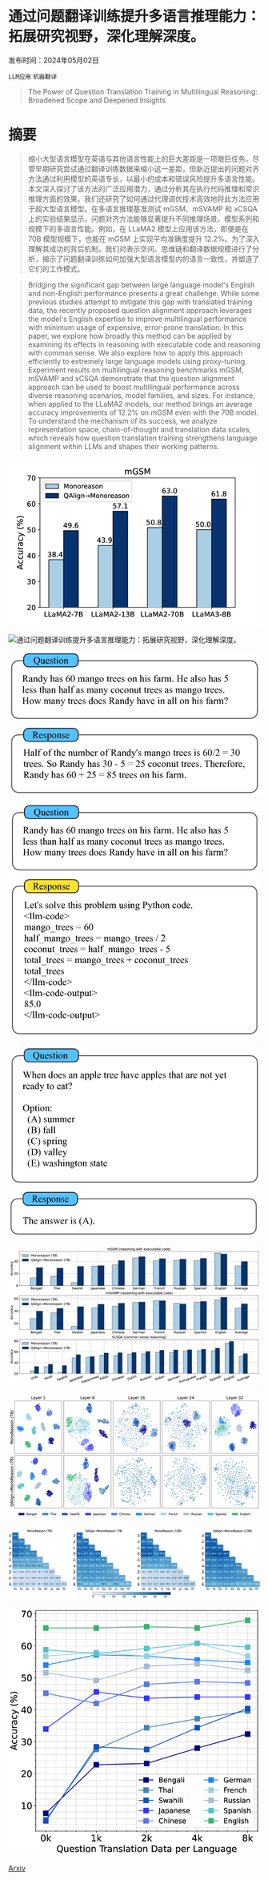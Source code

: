 # 通过问题翻译训练提升多语言推理能力：拓展研究视野，深化理解深度。

发布时间：2024年05月02日

`LLM应用` `机器翻译`

> The Power of Question Translation Training in Multilingual Reasoning: Broadened Scope and Deepened Insights

# 摘要

> 缩小大型语言模型在英语与其他语言性能上的巨大差距是一项艰巨任务。尽管早期研究尝试通过翻译训练数据来缩小这一差距，但新近提出的问题对齐方法通过利用模型的英语专长，以最小的成本和错误风险提升多语言性能。本文深入探讨了该方法的广泛应用潜力，通过分析其在执行代码推理和常识推理方面的效果。我们还研究了如何通过代理调优技术高效地将此方法应用于超大型语言模型。在多语言推理基准测试 mGSM、mSVAMP 和 xCSQA 上的实验结果显示，问题对齐方法能够显著提升不同推理场景、模型系列和规模下的多语言性能。例如，在 LLaMA2 模型上应用该方法，即便是在 70B 模型规模下，也能在 mGSM 上实现平均准确度提升 12.2%。为了深入理解其成功的背后机制，我们对表示空间、思维链和翻译数据规模进行了分析，揭示了问题翻译训练如何加强大型语言模型内的语言一致性，并塑造了它们的工作模式。

> Bridging the significant gap between large language model's English and non-English performance presents a great challenge. While some previous studies attempt to mitigate this gap with translated training data, the recently proposed question alignment approach leverages the model's English expertise to improve multilingual performance with minimum usage of expensive, error-prone translation. In this paper, we explore how broadly this method can be applied by examining its effects in reasoning with executable code and reasoning with common sense. We also explore how to apply this approach efficiently to extremely large language models using proxy-tuning. Experiment results on multilingual reasoning benchmarks mGSM, mSVAMP and xCSQA demonstrate that the question alignment approach can be used to boost multilingual performance across diverse reasoning scenarios, model families, and sizes. For instance, when applied to the LLaMA2 models, our method brings an average accuracy improvements of 12.2% on mGSM even with the 70B model. To understand the mechanism of its success, we analyze representation space, chain-of-thought and translation data scales, which reveals how question translation training strengthens language alignment within LLMs and shapes their working patterns.

![通过问题翻译训练提升多语言推理能力：拓展研究视野，深化理解深度。](../../../paper_images/2405.01345/x1.png)

![通过问题翻译训练提升多语言推理能力：拓展研究视野，深化理解深度。](../../../paper_images/2405.01345/x2.png)

![通过问题翻译训练提升多语言推理能力：拓展研究视野，深化理解深度。](../../../paper_images/2405.01345/x3.png)

![通过问题翻译训练提升多语言推理能力：拓展研究视野，深化理解深度。](../../../paper_images/2405.01345/x4.png)

![通过问题翻译训练提升多语言推理能力：拓展研究视野，深化理解深度。](../../../paper_images/2405.01345/x5.png)

![通过问题翻译训练提升多语言推理能力：拓展研究视野，深化理解深度。](../../../paper_images/2405.01345/x6.png)

![通过问题翻译训练提升多语言推理能力：拓展研究视野，深化理解深度。](../../../paper_images/2405.01345/x7.png)

![通过问题翻译训练提升多语言推理能力：拓展研究视野，深化理解深度。](../../../paper_images/2405.01345/x8.png)

![通过问题翻译训练提升多语言推理能力：拓展研究视野，深化理解深度。](../../../paper_images/2405.01345/x9.png)

[Arxiv](https://arxiv.org/abs/2405.01345)